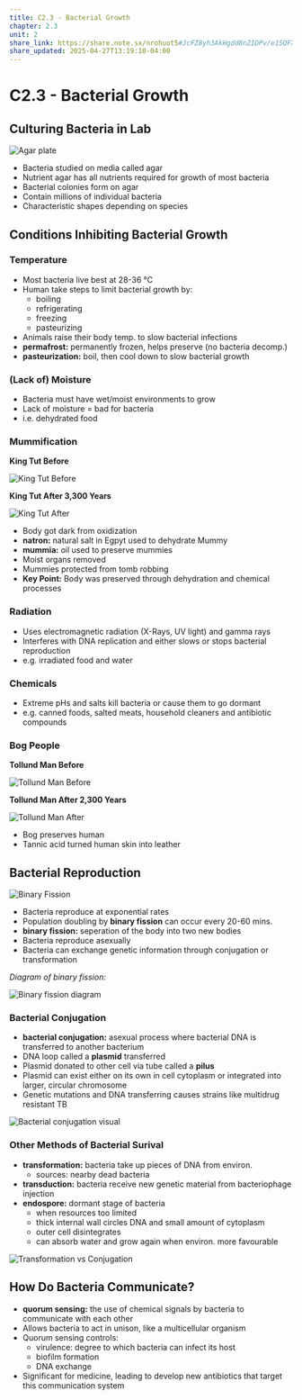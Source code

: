 ```yaml
---
title: C2.3 - Bacterial Growth
chapter: 2.3
unit: 2
share_link: https://share.note.sx/nrohuot5#JcFZ8yh3AkHgdd8nZIDPv/e15QFXckdmYvCz0IA/3gE
share_updated: 2025-04-27T13:19:10-04:00
---
```


# C2.3 - Bacterial Growth

## Culturing Bacteria in Lab

![Agar plate](img/c2.3/c2.3-agar-plate.png)

- Bacteria studied on media called agar
- Nutrient agar has all nutrients required for growth of most bacteria
- Bacterial colonies form on agar
- Contain millions of individual bacteria
- Characteristic shapes depending on species

## Conditions Inhibiting Bacterial Growth

### Temperature

- Most bacteria live best at 28-36 &deg;C
- Human take steps to limit bacterial growth by:
  - boiling
  - refrigerating
  - freezing
  - pasteurizing
- Animals raise their body temp. to slow bacterial infections
- **permafrost:** permanently frozen, helps preserve (no bacteria decomp.)
- **pasteurization:** boil, then cool down to slow bacterial growth

### (Lack of) Moisture

- Bacteria must have wet/moist environments to grow
- Lack of moisture = bad for bacteria
- i.e. dehydrated food

### Mummification

**King Tut Before**

![King Tut Before](img/c2.3/c2.3-king-tut-b4.jpg)

**King Tut After 3,300 Years**

![King Tut After](img/c2.3/c2.3-king-tut-after.jpg)

- Body got dark from oxidization
- **natron:** natural salt in Egpyt used to dehydrate Mummy
- **mummia:** oil used to preserve mummies
- Moist organs removed
- Mummies protected from tomb robbing
- **Key Point:** Body was preserved through dehydration and chemical processes

### Radiation

- Uses electromagnetic radiation (X-Rays, UV light) and gamma rays
- Interferes with DNA replication and either slows or stops bacterial reproduction
- e.g. irradiated food and water

### Chemicals

- Extreme pHs and salts kill bacteria or cause them to go dormant
- e.g. canned foods, salted meats, household cleaners and antibiotic compounds

### Bog People

**Tollund Man Before**

![Tollund Man Before](img/c2.3/c2.3-tollund-man-b4.jpg)

**Tollund Man After 2,300 Years**

![Tollund Man After](img/c2.3/c2.3-tollund-man-after.jpg)

- Bog preserves human
- Tannic acid turned human skin into leather

## Bacterial Reproduction

![Binary Fission](img/c2.3/c2.3-binary-fission.jpg)

- Bacteria reproduce at exponential rates
- Population doubling by **binary fission** can occur every 20-60 mins.
- **binary fission:** seperation of the body into two new bodies
- Bacteria reproduce asexually
- Bacteria can exchange genetic information through conjugation or transformation

*Diagram of binary fission:*

![Binary fission diagram](img/c2.3/c2.3-binary-fission-diag.png)

### Bacterial Conjugation

- **bacterial conjugation:** asexual process where bacterial DNA is transferred to another bacterium
- DNA loop called a **plasmid** transferred
- Plasmid donated to other cell via tube called a **pilus**
- Plasmid can exist either on its own in cell cytoplasm or integrated into larger, circular chromosome
- Genetic mutations and DNA transferring causes strains like multidrug resistant TB

![Bacterial conjugation visual](img/c2.3/c2.3-conjugation.png)

### Other Methods of Bacterial Surival

- **transformation:** bacteria take up pieces of DNA from environ.
	- sources: nearby dead bacteria
- **transduction:** bacteria receive new genetic material from bacteriophage injection
- **endospore:** dormant stage of bacteria
	- when resources too limited
	- thick internal wall circles DNA and small amount of cytoplasm
	- outer cell disintegrates
	- can absorb water and grow again when environ. more favourable

![Transformation vs Conjugation](img/c2.3/c2.3-transf-v-conj.png)

## How Do Bacteria Communicate?

- **quorum sensing:** the use of chemical signals by bacteria to communicate with each other
- Allows bacteria to act in unison, like a multicellular organism
- Quorum sensing controls:
	- virulence: degree to which bacteria can infect its host
	- biofilm formation
	- DNA exchange
- Significant for medicine, leading to develop new antibiotics that target this communication system